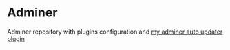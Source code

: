 # Adminer

Adminer repository with plugins configuration and [my adminer auto updater plugin](https://gist.github.com/sad270/6c7b142fd43f8832d9ddc1a35d3ebafa)